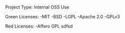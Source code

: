 Project Type: Internal OSS Use
 
Green Licenses: 
-MIT
-BSD
-LGPL
-Apache 2.0
-GPLv3

Red Licenses:
-Affero GPL
sdfsd
